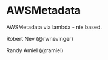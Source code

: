 # AWSMetadata
AWSMetadata via lambda - nix based.

Robert Nev (@rwnevinger)

Randy Amiel (@ramiel)


